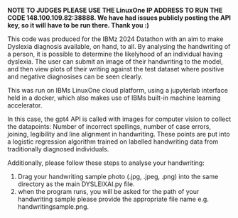 **NOTE TO JUDGES PLEASE USE THE LinuxOne IP ADDRESS TO RUN THE CODE 148.100.109.82:38888. We have had issues publicly posting the API key, so it will have to be run there. Thank you :)**


This code was produced for the IBMz 2024 Datathon with an aim to make Dyslexia diagnosis available, on hand, to all. By analysing the handwriting of a person, it is possible to determine the likelyhood of an individual having dyslexia.
The user can submit an image of their handwriting to the model, and then view plots of their writing against the test dataset where positive and negative diagnosises can be seen clearly. 

This was run on IBMs LinuxOne cloud platform, using a jupyterlab interface held in a docker, which also makes use of IBMs built-in machine learning accelerator.

In this case, the gpt4 API is called with images for computer vision to collect the datapoints: Number of incorrect spellings, number of case errors, joining, legibility and line alignment in handwriting. 
These points are put into a logistic regression algorithm trained on labelled handwriting data from traditionally diagnosed individuals. 

Additionally, please follow these steps to analyse your handwriting: 
  1) Drag your handwriting sample photo (.jpg, .jpeg, .png) into the same directory as the main DYSLEIXAI.py file.
  2) when the program runs, you will be asked for the path of your handwriting sample please provide the appropriate file name e.g. handwritingsample.png.
 
